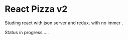 # React Pizza v2 
Studing react with json server and redux. with no immer . 

Status in progress.....
